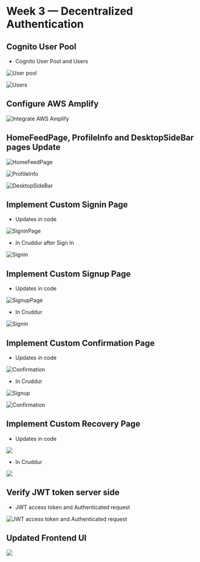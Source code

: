 # Week 3 — Decentralized Authentication

## Cognito User Pool

- Cognito User Pool and Users

![User pool](assets/Week-3_cognito_user_pool.jpg)

![Users](assets/Week-3_cognito_user_in_user_pool.jpg)

## Configure AWS Amplify

![Integrate AWS Amplify](assets/Week-3_configure_amplify.jpg)

## HomeFeedPage, ProfileInfo and DesktopSideBar pages Update 

![HomeFeedPage](assets/Week-3_HomeFeedPage_update.jpg)

![ProfileInfo](assets/Week-3_profileInfo_update.jpeg)

![DesktopSideBar](assets/Week-3_desktopsidebar_update.jpeg)

## Implement Custom Signin Page

- Updates in code

![SigninPage](assets/Week-3_sign_in_page.jpg)

- In Cruddur after Sign In

![Signin](assets/Week-3_sign_in_2.jpg)

## Implement Custom Signup Page

- Updates in code

![SignupPage](assets/Week-3_sign_up_page.jpg)

- In Cruddur

![Signin](assets/Week-3_sign_in_2.jpg)

## Implement Custom Confirmation Page

- Updates in code

![Confirmation](assets/Week-3_confimation_page.jpeg)

- In Cruddur

![Signup](assets/Week-3_sign_up_1.jpg)

![Confirmation](assets/Week-3_sign_up_verification.jpg)

## Implement Custom Recovery Page

- Updates in code

![](assets/Week-3_recovery_page.jpeg)

- In Cruddur

![](assets/Week-3_user_recovery.jpg)

## Verify JWT token server side

- JWT access token and Authenticated request

![JWT access token and Authenticated request
](assets/Week-3_JWT_token_authenticated_clear_token_1.jpg)

## Updated Frontend UI

![](assets/Week-3_Updated_UI.jpg)

